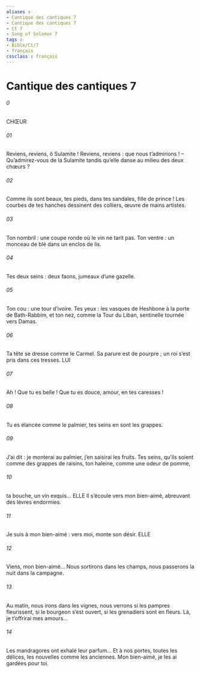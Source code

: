 ```yaml
---
aliases : 
- Cantique des cantiques 7
- Cantique des cantiques 7
- Ct 7
- Song of Solomon 7
tags : 
- Bible/Ct/7
- français
cssclass : français
---
```


# Cantique des cantiques 7

###### 0
CHŒUR
###### 01
Reviens, reviens,
ô Sulamite !
Reviens, reviens :
que nous t’admirions !
– Qu’admirez-vous de la Sulamite
tandis qu’elle danse au milieu des deux chœurs ?
###### 02
Comme ils sont beaux, tes pieds,
dans tes sandales,
fille de prince !
Les courbes de tes hanches
dessinent des colliers,
œuvre de mains artistes.
###### 03
Ton nombril : une coupe ronde
où le vin ne tarit pas.
Ton ventre : un monceau de blé
dans un enclos de lis.
###### 04
Tes deux seins : deux faons,
jumeaux d’une gazelle.
###### 05
Ton cou :
une tour d’ivoire.
Tes yeux : les vasques de Heshbone
à la porte de Bath-Rabbim,
et ton nez, comme la Tour du Liban,
sentinelle tournée vers Damas.
###### 06
Ta tête se dresse
comme le Carmel.
Sa parure est de pourpre ;
un roi s’est pris dans ces tresses.
LUI
###### 07
Ah ! Que tu es belle !
Que tu es douce,
amour, en tes caresses !
###### 08
Tu es élancée comme le palmier,
tes seins en sont les grappes.
###### 09
J’ai dit : je monterai au palmier,
j’en saisirai les fruits.
Tes seins, qu’ils soient comme des grappes de raisins,
ton haleine, comme une odeur de pomme,
###### 10
ta bouche, un vin exquis…
ELLE Il s’écoule vers mon bien-aimé,
abreuvant des lèvres endormies.
###### 11
Je suis à mon bien-aimé :
vers moi, monte son désir.
ELLE
###### 12
Viens, mon bien-aimé…
Nous sortirons dans les champs,
nous passerons la nuit dans la campagne.
###### 13
Au matin, nous irons dans les vignes,
nous verrons si les pampres fleurissent,
si le bourgeon s’est ouvert,
si les grenadiers sont en fleurs.
Là, je t’offrirai mes amours…
###### 14
Les mandragores ont exhalé leur parfum…
Et à nos portes, toutes les délices,
les nouvelles comme les anciennes.
Mon bien-aimé,
je les ai gardées pour toi.
